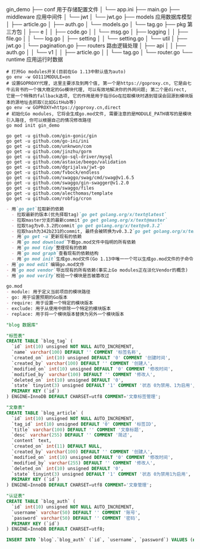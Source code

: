gin_demo
├── conf    用于存储配置文件
│   └── app.ini
├── main.go
├── middleware  应用中间件
│   └── jwt
│       └── jwt.go
├── models  应用数据库模型
│   ├── article.go
│   ├── auth.go
│   └── models.go
│   └── tag.go
├── pkg 第三方包
│   ├── e
│   │   ├── code.go
│   │   └── msg.go
│   ├── logging
│   │   ├── file.go
│   │   └── log.go
│   ├── setting
│   │   └── setting.go
│   └── util
│       ├── jwt.go
│       └── pagination.go
├── routers 路由逻辑处理
│   ├── api
│   │   ├── auth.go
│   │   └── v1
│   │       ├── article.go
│   │       └── tag.go
│   └── router.go
└── runtime 应用运行时数据


```shell
# 打开Go modules开关(目前在Go 1.13中默认值为auto)
go env -w GO111MODULE=on
# 设置GOPROXY代理, 这里主要涉及到两个值, 第一个是https://goproxy.cn, 它是由七牛云背书的一个强大稳定的Go模块代理, 可以有效地解决你的外网问题; 第二个是direct, 它是一个特殊的fallback选项, 它的作用是用于指示Go在拉取模块时遇到错误会回源到模块版本的源地址去抓取(比如GitHub等)
go env -w GOPROXY=https://goproxy.cn,direct
# 初始化Go modules, 它将会生成go.mod文件, 需要注意的是MODULE_PATH填写的是模块引入路径, 你可以根据自己的情况修改路径
go mod init gin_demo

go get -u github.com/gin-gonic/gin
go get -u github.com/go-ini/ini
go get -u github.com/unknwon/com
go get -u github.com/jinzhu/gorm
go get -u github.com/go-sql-driver/mysql
go get -u github.com/astaxie/beego/validation
go get -u github.com/dgrijalva/jwt-go
go get -u github.com/fvbock/endless
go get -u github.com/swaggo/swag/cmd/swag@v1.6.5
go get -u github.com/swaggo/gin-swagger@v1.2.0
go get -u github.com/swaggo/files
go get -u github.com/alecthomas/template
go get -u github.com/robfig/cron
```


```markdown
- 用`go get`拉取新的依赖
  - 拉取最新的版本(优先择取tag)`go get golang.org/x/text@latest`
  - 拉取master分支的最新commit`go get golang.org/x/text@master`
  - 拉取tag为v0.3.2的commit`go get golang.org/x/text@v0.3.2`
  - 拉取hash为342b231的commit, 最终会被转换为v0.3.2`go get golang.org/x/text@342b2e`
  - 用`go get -u`更新现有的依赖
  - 用`go mod download`下载go.mod文件中指明的所有依赖
  - 用`go mod tidy`整理现有的依赖
  - 用`go mod graph`查看现有的依赖结构
  - 用`go mod init`生成go.mod文件(Go 1.13中唯一一个可以生成go.mod文件的子命令)
- 用`go mod edit`编辑go.mod文件
- 用`go mod vendor`导出现有的所有依赖(事实上Go modules正在淡化Vendor的概念)
- 用`go mod verify`校验一个模块是否被篡改过
```


```markdown
go.mod
- module: 用于定义当前项目的模块路径
- go: 用于设置预期的Go版本
- require: 用于设置一个特定的模块版本
- exclude: 用于从使用中排除一个特定的模块版本
- replace: 用于将一个模块版本替换为另外一个模块版本
```


```sql
"blog 数据库"

"标签表"
CREATE TABLE `blog_tag` (
  `id` int(10) unsigned NOT NULL AUTO_INCREMENT,
  `name` varchar(100) DEFAULT '' COMMENT '标签名称',
  `created_on` int(10) unsigned DEFAULT '0' COMMENT '创建时间',
  `created_by` varchar(100) DEFAULT '' COMMENT '创建人',
  `modified_on` int(10) unsigned DEFAULT '0' COMMENT '修改时间',
  `modified_by` varchar(100) DEFAULT '' COMMENT '修改人',
  `deleted_on` int(10) unsigned DEFAULT '0',
  `state` tinyint(3) unsigned DEFAULT '1' COMMENT '状态 0为禁用、1为启用',
  PRIMARY KEY (`id`)
) ENGINE=InnoDB DEFAULT CHARSET=utf8 COMMENT='文章标签管理';

"文章表"
CREATE TABLE `blog_article` (
  `id` int(10) unsigned NOT NULL AUTO_INCREMENT,
  `tag_id` int(10) unsigned DEFAULT '0' COMMENT '标签ID',
  `title` varchar(100) DEFAULT '' COMMENT '文章标题',
  `desc` varchar(255) DEFAULT '' COMMENT '简述',
  `content` text,
  `created_on` int(11) DEFAULT NULL,
  `created_by` varchar(100) DEFAULT '' COMMENT '创建人',
  `modified_on` int(10) unsigned DEFAULT '0' COMMENT '修改时间',
  `modified_by` varchar(255) DEFAULT '' COMMENT '修改人',
  `deleted_on` int(10) unsigned DEFAULT '0',
  `state` tinyint(3) unsigned DEFAULT '1' COMMENT '状态 0为禁用1为启用',
  PRIMARY KEY (`id`)
) ENGINE=InnoDB DEFAULT CHARSET=utf8 COMMENT='文章管理';

"认证表"
CREATE TABLE `blog_auth` (
  `id` int(10) unsigned NOT NULL AUTO_INCREMENT,
  `username` varchar(50) DEFAULT '' COMMENT '账号',
  `password` varchar(50) DEFAULT '' COMMENT '密码',
  PRIMARY KEY (`id`)
) ENGINE=InnoDB DEFAULT CHARSET=utf8;

INSERT INTO `blog`.`blog_auth` (`id`, `username`, `password`) VALUES (null, 'test', 'test123456');
```